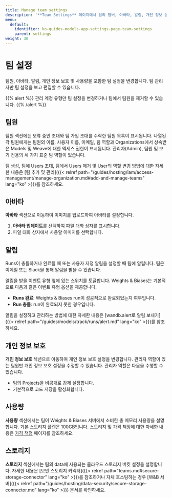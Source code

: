 ```yaml
---
title: Manage team settings
description: '**Team Settings** 페이지에서 팀의 멤버, 아바타, 알림, 개인 정보 설정을 관리하세요.'
menu:
  default:
    identifier: ko-guides-models-app-settings-page-team-settings
    parent: settings
weight: 30
---
```


# 팀 설정

팀원, 아바타, 알림, 개인 정보 보호 및 사용량을 포함한 팀 설정을 변경합니다. 팀 관리자만 팀 설정을 보고 편집할 수 있습니다.

{{% alert %}}
관리 계정 유형만 팀 설정을 변경하거나 팀에서 팀원을 제거할 수 있습니다.
{{% /alert %}}

## 팀원
팀원 섹션에는 보류 중인 초대와 팀 가입 초대를 수락한 팀원 목록이 표시됩니다. 나열된 각 팀원에게는 팀원의 이름, 사용자 이름, 이메일, 팀 역할과 Organizations에서 상속받은 Models 및 Weave에 대한 엑세스 권한이 표시됩니다. 관리자(Admin), 팀원 및 보기 전용의 세 가지 표준 팀 역할이 있습니다.

팀 생성, 팀에 Users 초대, 팀에서 Users 제거 및 User의 역할 변경 방법에 대한 자세한 내용은 [팀 추가 및 관리]({{< relref path="/guides/hosting/iam/access-management/manage-organization.md#add-and-manage-teams" lang="ko" >}})를 참조하세요.

## 아바타

**아바타** 섹션으로 이동하여 이미지를 업로드하여 아바타를 설정합니다.

1. **아바타 업데이트**를 선택하여 파일 대화 상자를 표시합니다.
2. 파일 대화 상자에서 사용할 이미지를 선택합니다.

## 알림

Runs이 충돌하거나 완료될 때 또는 사용자 지정 알림을 설정할 때 팀에 알립니다. 팀은 이메일 또는 Slack을 통해 알림을 받을 수 있습니다.

알림을 받을 이벤트 유형 옆에 있는 스위치를 토글합니다. Weights & Biases는 기본적으로 다음과 같은 이벤트 유형 옵션을 제공합니다.

* **Runs 완료**: Weights & Biases run이 성공적으로 완료되었는지 여부입니다.
* **Run 충돌**: run이 완료되지 못한 경우입니다.

알림을 설정하고 관리하는 방법에 대한 자세한 내용은 [wandb.alert로 알림 보내기]({{< relref path="/guides/models/track/runs/alert.md" lang="ko" >}})를 참조하세요.

## 개인 정보 보호

**개인 정보 보호** 섹션으로 이동하여 개인 정보 보호 설정을 변경합니다. 관리자 역할이 있는 팀원만 개인 정보 보호 설정을 수정할 수 있습니다. 관리자 역할은 다음을 수행할 수 있습니다.

* 팀의 Projects을 비공개로 강제 설정합니다.
* 기본적으로 코드 저장을 활성화합니다.

## 사용량

**사용량** 섹션에서는 팀이 Weights & Biases 서버에서 소비한 총 메모리 사용량을 설명합니다. 기본 스토리지 플랜은 100GB입니다. 스토리지 및 가격 책정에 대한 자세한 내용은 [가격 책정](https://wandb.ai/site/pricing) 페이지를 참조하세요.

## 스토리지

**스토리지** 섹션에서는 팀의 data에 사용되는 클라우드 스토리지 버킷 설정을 설명합니다. 자세한 내용은 [보안 스토리지 커넥터]({{< relref path="teams.md#secure-storage-connector" lang="ko" >}})를 참조하거나 자체 호스팅하는 경우 [W&B 서버]({{< relref path="/guides/hosting/data-security/secure-storage-connector.md" lang="ko" >}}) 문서를 확인하세요.
